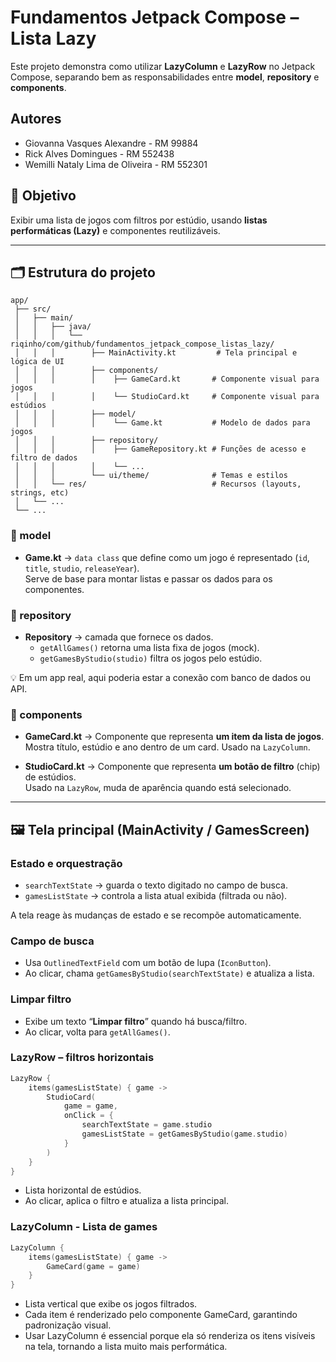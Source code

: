 # Fundamentos Jetpack Compose – Lista Lazy

Este projeto demonstra como utilizar **LazyColumn** e **LazyRow** no Jetpack Compose, separando bem as responsabilidades entre **model**, **repository** e **components**.

## Autores
- Giovanna Vasques Alexandre - RM 99884
- Rick Alves Domingues - RM 552438
- Wemilli Nataly Lima de Oliveira - RM 552301

## 🎯 Objetivo
Exibir uma lista de jogos com filtros por estúdio, usando **listas performáticas (Lazy)** e componentes reutilizáveis.

---

## 🗂 Estrutura do projeto
```
app/
 ├── src/
 │   ├── main/
 │   │   ├── java/
 │   │   │   └── riqinho/com/github/fundamentos_jetpack_compose_listas_lazy/
 │   │   │        ├── MainActivity.kt         # Tela principal e lógica de UI
 │   │   │        ├── components/
 │   │   │        │    ├── GameCard.kt       # Componente visual para jogos
 │   │   │        │    └── StudioCard.kt     # Componente visual para estúdios
 │   │   │        ├── model/
 │   │   │        │    └── Game.kt           # Modelo de dados para jogos
 │   │   │        ├── repository/
 │   │   │        │    ├── GameRepository.kt # Funções de acesso e filtro de dados
 │   │   │        │    └── ...
 │   │   │        └── ui/theme/              # Temas e estilos
 │   │   └── res/                            # Recursos (layouts, strings, etc)
 │   └── ...
 └── ...
```

### 📂 model
- **Game.kt** → `data class` que define como um jogo é representado (`id`, `title`, `studio`, `releaseYear`).  
  Serve de base para montar listas e passar os dados para os componentes.

### 📂 repository
- **Repository** → camada que fornece os dados.  
  - `getAllGames()` retorna uma lista fixa de jogos (mock).  
  - `getGamesByStudio(studio)` filtra os jogos pelo estúdio.  

💡 Em um app real, aqui poderia estar a conexão com banco de dados ou API.

### 📂 components
- **GameCard.kt** → Componente que representa **um item da lista de jogos**.  
  Mostra título, estúdio e ano dentro de um card. Usado na `LazyColumn`.  

- **StudioCard.kt** → Componente que representa **um botão de filtro** (chip) de estúdios.  
  Usado na `LazyRow`, muda de aparência quando está selecionado.

---

## 🖼️ Tela principal (MainActivity / GamesScreen)

### Estado e orquestração
- `searchTextState` → guarda o texto digitado no campo de busca.  
- `gamesListState` → controla a lista atual exibida (filtrada ou não).  

A tela reage às mudanças de estado e se recompõe automaticamente.

### Campo de busca
- Usa `OutlinedTextField` com um botão de lupa (`IconButton`).  
- Ao clicar, chama `getGamesByStudio(searchTextState)` e atualiza a lista.

### Limpar filtro
- Exibe um texto “**Limpar filtro**” quando há busca/filtro.  
- Ao clicar, volta para `getAllGames()`.

### LazyRow – filtros horizontais
```kotlin
LazyRow {
    items(gamesListState) { game ->
        StudioCard(
            game = game,
            onClick = {
                searchTextState = game.studio
                gamesListState = getGamesByStudio(game.studio)
            }
        )
    }
}
```
- Lista horizontal de estúdios.
- Ao clicar, aplica o filtro e atualiza a lista principal.

### LazyColumn - Lista de games
```Kotlin
LazyColumn {
    items(gamesListState) { game ->
        GameCard(game = game)
    }
}
```
- Lista vertical que exibe os jogos filtrados.
- Cada item é renderizado pelo componente GameCard, garantindo padronização visual.
- Usar LazyColumn é essencial porque ela só renderiza os itens visíveis na tela, tornando a lista muito mais performática.
